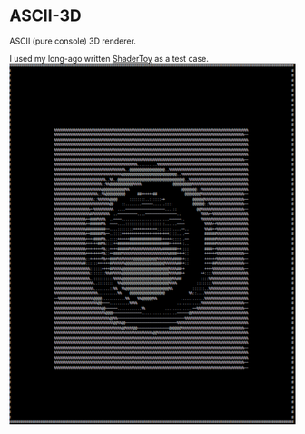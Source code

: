 # ASCII-3D
ASCII (pure console) 3D renderer.

I used my long-ago written [ShaderToy](https://www.shadertoy.com/view/ltGBRW) as a test case. </br>
![](ASCII-3D.gif)

